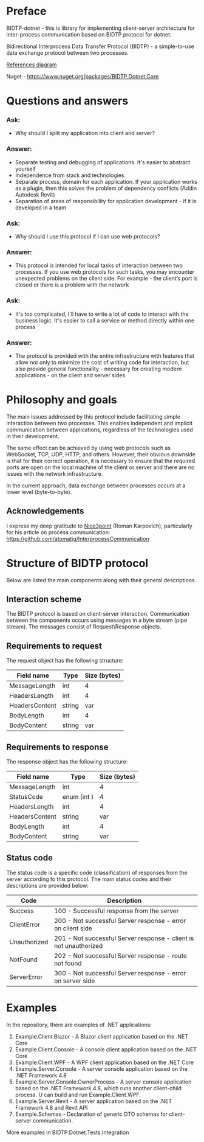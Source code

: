 # Preface

BIDTP-dotnet - this is library for implementing client-server architecture for inter-process communication based on BIDTP protocol for dotnet.

Bidirectional Interprocess Data Transfer Protocol (BIDTP) - a simple-to-use data exchange protocol between two processes.

[References diagram](https://github.com/IlyaNavodkin/BIDTP-dotnet/blob/master/Common/images/BIDTP-dotnet-references-schema-1.png)

Nuget - https://www.nuget.org/packages/BIDTP.Dotnet.Core

# Questions and answers

### Ask:

-   Why should I split my application into client and server?

### Answer:

-   Separate testing and debugging of applications. It's easier to abstract yourself
-   Independence from stack and technologies
-   Separate process, domain for each application. If your application works as a plugin, then this solves the problem of dependency conflicts (Addin Autodesk Revit)
-   Separation of areas of responsibility for application development - if it is developed in a team

### Ask:

-   Why should I use this protocol if I can use web protocols?

### Answer:

-   This protocol is intended for local tasks of interaction between two processes. If you use web protocols for such tasks, you may encounter unexpected problems on the client side. For example - the client’s port is closed or there is a problem with the network

### Ask:

-   It's too complicated, I'll have to write a lot of code to interact with the business logic. It's easier to call a service or method directly within one process

### Answer:

-   The protocol is provided with the entire infrastructure with features that allow not only to minimize the cost of writing code for interaction, but also provide general functionality - necessary for creating modern applications - on the client and server sides

# Philosophy and goals

The main issues addressed by this protocol include facilitating simple interaction between two processes. This enables independent and implicit communication between applications, regardless of the technologies used in their development.

The same effect can be achieved by using web protocols such as WebSocket, TCP, UDP, HTTP, and others. However, their obvious downside is that for their correct operation, it is necessary to ensure that the required ports are open on the local machine of the client or server and there are no issues with the network infrastructure.

In the current approach, data exchange between processes occurs at a lower level (byte-to-byte).

## Acknowledgements

I express my deep gratitude to [Nice3point](https://github.com/Nice3point) (Roman Karpovich), particularly for his article on process communication:
https://github.com/atomatiq/InterprocessCommunication

# Structure of BIDTP protocol

Below are listed the main components along with their general descriptions.

## Interaction scheme

The BIDTP protocol is based on client-server interaction. Communication between the components occurs using messages in a byte stream (pipe stream). The messages consist of Request\Response objects.

## Requirements to request

The request object has the following structure:

| Field name     | Type        | Size (bytes) |
| -------------- | ----------- | ------------ |
| MessageLength  | int         | 4            |
| HeadersLength  | int         | 4            |
| HeadersContent | string      | var          |
| BodyLength     | int         | 4            |
| BodyContent    | string      | var          |

## Requirements to response

The response object has the following structure:

| Field name     | Type        | Size (bytes) |
| -------------- | ----------- | ------------ |
| MessageLength  | int         | 4            |
| StatusCode     | enum (int ) | 4            |
| HeadersLength  | int         | 4            |
| HeadersContent | string      | var          |
| BodyLength     | int         | 4            |
| BodyContent    | string      | var          |

## Status code

The status code is a specific code (classification) of responses from the server according to this protocol. The main status codes and their descriptions are provided below:

| Code         | Description                                                       |
| ------------ | ----------------------------------------------------------------- |
| Success      | 100 - Successful response from the server                         |
| ClientError  | 200 - Not successful Server response - error on client side       |
| Unauthorized | 201 - Not successful Server response - client is not unauthorized |
| NotFound     | 202 - Not successful Server response - route not found            |
| ServerError  | 300 - Not successful Server response - error on server side       |


# Examples

In the repository, there are examples of .NET applications:

1. Example.Client.Blazor - A Blazor client application based on the .NET Core
2. Example.Client.Console - A console client application based on the .NET Core
3. Example.Client.WPF -  A WPF client application based on the .NET Core
4. Example.Server.Console - A server console application based on the .NET Framework 4.8
5. Example.Server.Console.OwnerProcess - A server console application based on the .NET Framework 4.8, which runs another client-child process. U can build and run Example.Client.WPF.
6. Example.Server.Revit - A server application based on the .NET Framework 4.8 and Revit API
7. Example.Schemas - Declaration of generic DTO schemas for client-server communication.

More examples in BIDTP.Dotnet.Tests.Integration
